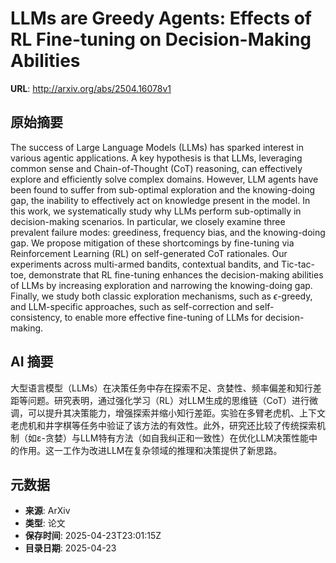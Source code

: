 # LLMs are Greedy Agents: Effects of RL Fine-tuning on Decision-Making Abilities

**URL**: http://arxiv.org/abs/2504.16078v1

## 原始摘要

The success of Large Language Models (LLMs) has sparked interest in various
agentic applications. A key hypothesis is that LLMs, leveraging common sense
and Chain-of-Thought (CoT) reasoning, can effectively explore and efficiently
solve complex domains. However, LLM agents have been found to suffer from
sub-optimal exploration and the knowing-doing gap, the inability to effectively
act on knowledge present in the model. In this work, we systematically study
why LLMs perform sub-optimally in decision-making scenarios. In particular, we
closely examine three prevalent failure modes: greediness, frequency bias, and
the knowing-doing gap. We propose mitigation of these shortcomings by
fine-tuning via Reinforcement Learning (RL) on self-generated CoT rationales.
Our experiments across multi-armed bandits, contextual bandits, and
Tic-tac-toe, demonstrate that RL fine-tuning enhances the decision-making
abilities of LLMs by increasing exploration and narrowing the knowing-doing
gap. Finally, we study both classic exploration mechanisms, such as
$\epsilon$-greedy, and LLM-specific approaches, such as self-correction and
self-consistency, to enable more effective fine-tuning of LLMs for
decision-making.


## AI 摘要

大型语言模型（LLMs）在决策任务中存在探索不足、贪婪性、频率偏差和知行差距等问题。研究表明，通过强化学习（RL）对LLM生成的思维链（CoT）进行微调，可以提升其决策能力，增强探索并缩小知行差距。实验在多臂老虎机、上下文老虎机和井字棋等任务中验证了该方法的有效性。此外，研究还比较了传统探索机制（如ε-贪婪）与LLM特有方法（如自我纠正和一致性）在优化LLM决策性能中的作用。这一工作为改进LLM在复杂领域的推理和决策提供了新思路。

## 元数据

- **来源**: ArXiv
- **类型**: 论文
- **保存时间**: 2025-04-23T23:01:15Z
- **目录日期**: 2025-04-23
